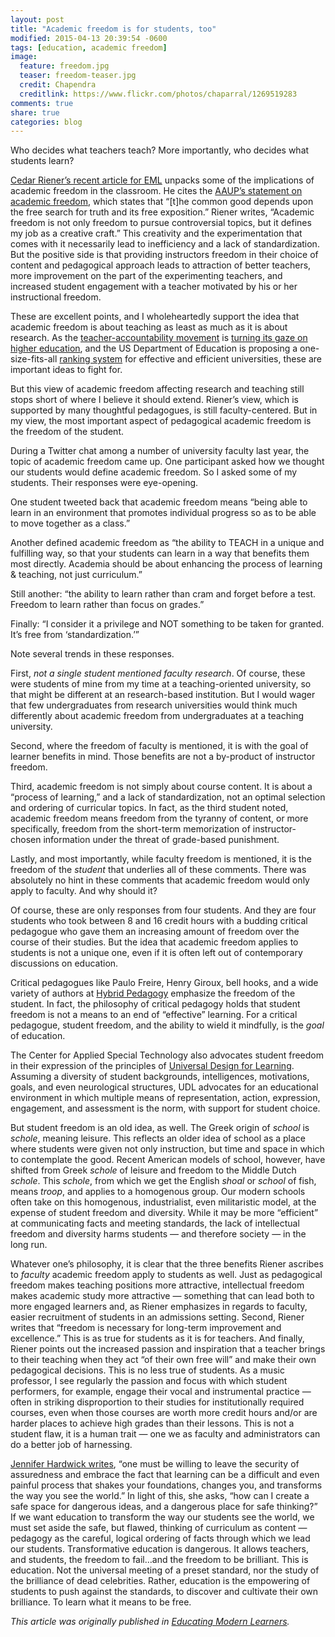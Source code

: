 ```yaml
---
layout: post
title: "Academic freedom is for students, too"
modified: 2015-04-13 20:39:54 -0600
tags: [education, academic freedom]
image:
  feature: freedom.jpg
  teaser: freedom-teaser.jpg
  credit: Chapendra
  creditlink: https://www.flickr.com/photos/chaparral/1269519283
comments: true
share: true
categories: blog
---
```


Who decides what teachers teach? More importantly, who decides what students learn?

[Cedar Riener’s recent article for EML](http://modernlearners.com/beyond-academic-freedom-and-dignity/) unpacks some of the implications of academic freedom in the classroom. He cites the [AAUP’s statement on academic freedom](http://www.aaup.org/report/1940-statement-principles-academic-freedom-and-tenure), which states that “[t]he common good depends upon the free search for truth and its free exposition.” Riener writes, “Academic freedom is not only freedom to pursue controversial topics, but it defines my job as a creative craft.” This creativity and the experimentation that comes with it necessarily lead to inefficiency and a lack of standardization. But the positive side is that providing instructors freedom in their choice of content and pedagogical approach leads to attraction of better teachers, more improvement on the part of the experimenting teachers, and increased student engagement with a teacher motivated by his or her instructional freedom.

These are excellent points, and I wholeheartedly support the idea that academic freedom is about teaching as least as much as it is about research. As the [teacher-accountability movement](https://www.insidehighered.com/news/2014/11/19/performance-based-funding-provokes-concern-among-college-administrators) is [turning its gaze on higher education](https://www.insidehighered.com/news/2014/12/05/second-higher-ed-summit-obama-administration-mixes-praise-and-accountability), and the US Department of Education is proposing a one-size-fits-all [ranking system](https://www.insidehighered.com/sites/default/server_files/files/ratings%20framework%20draft.pdf) for effective and efficient universities, these are important ideas to fight for.

But this view of academic freedom affecting research and teaching still stops short of where I believe it should extend. Riener’s view, which is supported by many thoughtful pedagogues, is still faculty-centered. But in my view, the most important aspect of pedagogical academic freedom is the freedom of the student.

During a Twitter chat among a number of university faculty last year, the topic of academic freedom came up. One participant asked how we thought our students would define academic freedom. So I asked some of my students. Their responses were eye-opening.

One student tweeted back that academic freedom means “being able to learn in an environment that promotes individual progress so as to be able to move together as a class.”

Another defined academic freedom as “the ability to TEACH in a unique and fulfilling way, so that your students can learn in a way that benefits them most directly. Academia should be about enhancing the process of learning & teaching, not just curriculum.”

Still another: “the ability to learn rather than cram and forget before a test. Freedom to learn rather than focus on grades.”

Finally: “I consider it a privilege and NOT something to be taken for granted. It’s free from ‘standardization.’”

Note several trends in these responses.

First, *not a single student mentioned faculty research*. Of course, these were students of mine from my time at a teaching-oriented university, so that might be different at an research-based institution. But I would wager that few undergraduates from research universities would think much differently about academic freedom from undergraduates at a teaching university.

Second, where the freedom of faculty is mentioned, it is with the goal of learner benefits in mind. Those benefits are not a by-product of instructor freedom.

Third, academic freedom is not simply about course content. It is about a “process of learning,” and a lack of standardization, not an optimal selection and ordering of curricular topics. In fact, as the third student noted, academic freedom means freedom from the tyranny of content, or more specifically, freedom from the short-term memorization of instructor-chosen information under the threat of grade-based punishment.

Lastly, and most importantly, while faculty freedom is mentioned, it is the freedom of the *student* that underlies all of these comments. There was absolutely no hint in these comments that academic freedom would only apply to faculty. And why should it?

Of course, these are only responses from four students. And they are four students who took between 8 and 16 credit hours with a budding critical pedagogue who gave them an increasing amount of freedom over the course of their studies. But the idea that academic freedom applies to students is not a unique one, even if it is often left out of contemporary discussions on education.

Critical pedagogues like Paulo Freire, Henry Giroux, bell hooks, and a wide variety of authors at [Hybrid Pedagogy](http://www.hybridpedagogy.com/) emphasize the freedom of the student. In fact, the philosophy of critical pedagogy holds that student freedom is not a means to an end of “effective” learning. For a critical pedagogue, student freedom, and the ability to wield it mindfully, is the *goal* of education.

The Center for Applied Special Technology also advocates student freedom in their expression of the principles of [Universal Design for Learning](http://www.cast.org/udl/). Assuming a diversity of student backgrounds, intelligences, motivations, goals, and even neurological structures, UDL advocates for an educational environment in which multiple means of representation, action, expression, engagement, and assessment is the norm, with support for student choice.

But student freedom is an old idea, as well. The Greek origin of *school* is *schole*, meaning leisure. This reflects an older idea of school as a place where students were given not only instruction, but time and space in which to contemplate the good. Recent American models of school, however, have shifted from Greek *schole* of leisure and freedom to the Middle Dutch *schole*. This *schole*, from which we get the English *shoal* or *school* of fish, means *troop*, and applies to a homogenous group. Our modern schools often take on this homogenous, industrialist, even militaristic model, at the expense of student freedom and diversity. While it may be more “efficient” at communicating facts and meeting standards, the lack of intellectual freedom and diversity harms students — and therefore society — in the long run.

Whatever one’s philosophy, it is clear that the three benefits Riener ascribes to *faculty* academic freedom apply to students as well. Just as pedagogical freedom makes teaching positions more attractive, intellectual freedom makes academic study more attractive — something that can lead both to more engaged learners and, as Riener emphasizes in regards to faculty, easier recruitment of students in an admissions setting. Second, Riener writes that “freedom is necessary for long-term improvement and excellence.” This is as true for students as it is for teachers. And finally, Riener points out the increased passion and inspiration that a teacher brings to their teaching when they act “of their own free will” and make their own pedagogical decisions. This is no less true of students. As a music professor, I see regularly the passion and focus with which student performers, for example, engage their vocal and instrumental practice — often in striking disproportion to their studies for institutionally required courses, even when those courses are worth more credit hours and/or are harder places to achieve high grades than their lessons. This is not a student flaw, it is a human trait — one we as faculty and administrators can do a better job of harnessing.

[Jennifer Hardwick writes](http://www.hybridpedagogy.com/journal/safe-space-dangerous-ideas-dangerous-space-safe-thinking/), “one must be willing to leave the security of assuredness and embrace the fact that learning can be a difficult and even painful process that shakes your foundations, changes you, and transforms the way you see the world.” In light of this, she asks, “how can I create a safe space for dangerous ideas, and a dangerous place for safe thinking?” If we want education to transform the way our students see the world, we must set aside the safe, but flawed, thinking of curriculum as content — pedagogy as the careful, logical ordering of facts through which we lead our students. Transformative education is dangerous. It allows teachers, and students, the freedom to fail…and the freedom to be brilliant. This is education. Not the universal meeting of a preset standard, nor the study of the brilliance of dead celebrities. Rather, education is the empowering of students to push against the standards, to discover and cultivate their own brilliance. To learn what it means to be free.

*This article was originally published in [Educating Modern Learners](http://www.modernlearners.com/).*
